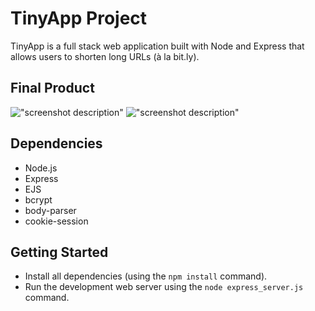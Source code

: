 # TinyApp Project

TinyApp is a full stack web application built with Node and Express that allows users to shorten long URLs (à la bit.ly).

## Final Product

!["screenshot description"](# )
!["screenshot description"](#)

## Dependencies

- Node.js
- Express
- EJS
- bcrypt
- body-parser
- cookie-session

## Getting Started

- Install all dependencies (using the `npm install` command).
- Run the development web server using the `node express_server.js` command.
